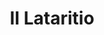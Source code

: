 ---
title: II Lataritio

mediaPath: /videos/l_12_mh-1080p.mp4
mediaPosition:  [295957.46904114314,4634088.831891755,128.35504726933203]
mediaRotation:  [-0.20795546868908163,0.6937913475962276,0.6604673724604887,-0.1979670148233108]
mediaScale: 1
cameraFOV: 32.68

# Pair of camera points and targets: [final point], ... , [entrance point]
cameraPath: [
    [[295955.4912327944,4634091.834710975,128.17798551044103],[296028.7433938578,4633980.6191843,134.73582843233044]],
    [[295953.92244964116,4634094.137503885,128.0379348812164],[295967.3574567148,4634075.96150729,129.22963069318757]],
    [[295951.96749000857,4634098.122675536,127.80769925028675],[295965.4024970822,4634079.946678941,128.99939506225792]],
    [[295943.72865844925,4634102.332487901,128.28941194405226],[295964.6293318731,4634093.64739862,128.15719689101266]],
    [[295933.41528368404,4634113.759733533,129.7582910815163],[295950.0243458315,4634098.645857866,126.93053170036839]],
    [[295926.09954544366,4634120.416891969,131.00382483024347],[295942.7086075911,4634105.303016302,128.17606544909557]]
]


animationEntry: 2000
---